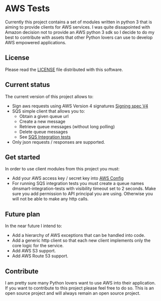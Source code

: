 # AWS Tests

Currently this project contains a set of modules written in python 3 that is aiming to provide clients for AWS services.
I was quite dissapointed with Amazon decision not to provide an AWS python 3 sdk so I decide to do my best to contribute
with assets that other Python lovers can use to develop AWS empowered applications.

## License

Please read the [LICENSE](https://github.com/rcosnita/aws-tests/blob/master/LICENSE) file distributed with this software.

## Current status

The current version of this project allows to:

* Sign aws requests using AWS Version 4 signatures [Signing spec V4](http://docs.aws.amazon.com/general/latest/gr/sigv4_signing.html)		
* SQS simple client that allows you to:
	+ Obtain a given queue url
	+ Create a new message
	+ Retrieve queue messages (without long polling)
	+ Delete queue messages
	+ See [SQS Integration tests](https://github.com/rcosnita/aws-tests/blob/master/aws/sqs/tests/itest_sqs_client.py)
* Only json requests / responses are supported.

## Get started

In order to use client modules from this project you must:

* Add your AWS access key / secret key into [AWS Config](https://github.com/rcosnita/aws-tests/blob/master/aws/core/aws_config.py)
* For running SQS integration tests you must create a queue names dmsmart-integration-tests with visibility timeout 
set to 2 seconds. Make sure you add permission to API principal you are using. Otherwise you will not be able to make
any http calls.
	
## Future plan

In the near future I intend to:

* Add a hierarchy of AWS exceptions that can be handled into code.
* Add a generic http client so that each new client implements only the core logic for the service.
* Add AWS S3 support.
* Add AWS Route 53 support.
	
## Contribute

I am pretty sure many Python lovers want to use AWS into their application. If you want to contribute to this project please
feel free to do so. This is an open source project and will always remain an open source project.
